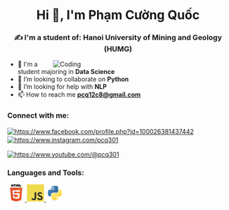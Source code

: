 <h1 align="center">Hi 👋, I'm Phạm Cường Quốc</h1>
<h3 align="center">✍ I'm a student of: Hanoi University of Mining and Geology (HUMG)</h3>
<img align="right" alt="Coding" width="400" src="https://scontent.fhan2-3.fna.fbcdn.net/v/t39.30808-6/442408737_1453292888893412_379353616992633115_n.jpg?_nc_cat=111&ccb=1-7&_nc_sid=5f2048&_nc_eui2=AeERLrAzrS4FatK_hKVvQB_a9gkjxAg7wBb2CSPECDvAFiCG0h-b7HG8va3aUoBUORuruFQ2OTH65PbhsNnp5_5l&_nc_ohc=HvpG4SDwhHsQ7kNvgExZ3jL&_nc_ht=scontent.fhan2-3.fna&oh=00_AYBAcmXgnm9N_cSaKVFqPDGolbI6e40A1DNZ5Yj8DM5tvw&oe=66576699">

- 🔭 I'm a student majoring in **Data Science**
- 👯 I’m looking to collaborate on **Python**
- 🤝 I’m looking for help with **NLP**
- 📫 How to reach me **pcq12c8@gmail.com**

<h3 align="left">Connect with me:</h3>
<p align="left">
<a href="https://www.facebook.com/profile.php?id=100026381437442" target="blank"><img align="center" src="https://raw.githubusercontent.com/rahuldkjain/github-profile-readme-generator/master/src/images/icons/Social/facebook.svg" alt="https://www.facebook.com/profile.php?id=100026381437442" height="30" width="40" /></a>
<a href="https://www.instagram.com/pcq301" target="blank"><img align="center" src="https://raw.githubusercontent.com/rahuldkjain/github-profile-readme-generator/master/src/images/icons/Social/instagram.svg" alt="https://www.instagram.com/pcq301" height="30" width="40" /></a>
</p>
<a href="https://www.youtube.com/@pcq301" target="blank"><img align="center" src="https://raw.githubusercontent.com/rahuldkjain/github-profile-readme-generator/master/src/images/icons/Social/youtube.svg" alt="https://www.youtube.com/@pcq301" height="30" width="40" /></a>
</p>

<h3 align="left">Languages and Tools:</h3>
<p align="left"> <a href="https://www.w3.org/html/" target="_blank" rel="noreferrer"> <img src="https://raw.githubusercontent.com/devicons/devicon/master/icons/html5/html5-original-wordmark.svg" alt="html5" width="40" height="40"/> </a> <a href="https://developer.mozilla.org/en-US/docs/Web/JavaScript" target="_blank" rel="noreferrer"> <img src="https://raw.githubusercontent.com/devicons/devicon/master/icons/javascript/javascript-original.svg" alt="javascript" width="40" height="40"/> </a> <a href="https://www.python.org" target="_blank" rel="noreferrer"> <img src="https://raw.githubusercontent.com/devicons/devicon/master/icons/python/python-original.svg" alt="python" width="40" height="40"/> </a> </p>
